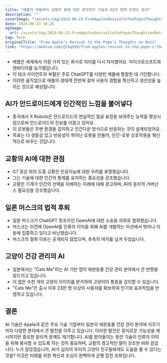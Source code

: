 ```yaml
---
title: "애플의 부활부터 교황의 봇에 대한 생각까지 기술과 AI의 현재 트렌드 분석"
description: ""
coverImage: "/assets/img/2024-06-23-FromApplesRevivaltothePopesThoughtsonBots_0.png"
date: 2024-06-23 18:26
ogImage: 
  url: /assets/img/2024-06-23-FromApplesRevivaltothePopesThoughtsonBots_0.png
tag: Tech
originalTitle: "From Apple’s Revival to the Pope’s Thoughts on Bots"
link: "https://medium.com/@lbq999/from-apples-revival-to-the-pope-s-thoughts-on-bots-b3a19e88ca63"
---
```



- 애플은 세계에서 가장 가치 있는 회사로 자리를 다시 차지했어요. 마이크로소프트와 엔비디아를 능가했답니다.
- 이 테크 자이언트의 부활은 주로 ChatGPT를 다양한 제품에 통합한 데 기인합니다.
- 이러한 움직임으로 애플의 생태계 전반에 걸쳐 사용자 경험을 혁신하고 생산성을 높이는 것으로 예상됩니다.

## AI가 안드로이드에게 인간적인 느낌을 불어넣다

- 중국에서 X Robots은 안드로이드의 현실적인 얼굴 표정을 보여주는 능력을 향상시킴으로써 안드로이드의 진보를 이끌고 있어요.
- 이 로봇들은 주변 환경을 감지하고 인간다운 방식으로 반응하는 것이 설계되었어요.
- 목표는 더 생동감 있고 반응성이 뛰어난 로봇을 만들어, 인간-로봇 상호작용을 혁신적으로 바꾸는 것입니다.

## 교황의 AI에 대한 관점

<div class="content-ad"></div>

- G7 정상 회의 도중 교황은 인공지능에 대한 우려를 표명했습니다.
- 그는 기술에 대한 인간의 통제를 유지하는 중요성을 강조했습니다.
- 교황은 기계가 인간의 선택을 지배하는 미래에 대해 경고하며, AI의 윤리적 거버넌스 필요성을 강조했습니다.

## 일론 머스크의 법적 후퇴

- 일론 머스크가 ChatGPT 창조자인 OpenAI에 대한 소송을 의외로 철회했습니다.
- 머스크는 이전에 OpenAI를 인류의 이익을 위해 AI를 개발하는 미션에서 벗어나 이윤에 집중하고 있다고 비난했습니다.
- 머스크의 철회 이유는 공개되지 않았으며, 추측의 여지를 남겨 두었습니다.

## 고양이 건강 관리의 AI

<div class="content-ad"></div>

- 일본에서는 "Cats Me"라는 AI 기반 앱이 애완동물 건강 관리 분야에서 큰 반향을 일으키고 있습니다.
- 이 앱은 수천 개의 고양이 이미지를 분석하여 고양이의 통증을 감지할 수 있습니다.
- "Cats Me"은 출시 이후 23만 명 이상의 사용자를 확보하여 인기와 효과적임을 반영하고 있습니다.

## 결론

AI 기술은 Apple과 같은 주요 기술 기업부터 일본의 애완동물 건강 관리 분야에 이르기까지 다양한 분야에서 큰 발전을 이루고 있습니다. 이러한 발전은 흥미로운 가능성을 제시하지만 중요한 윤리적 문제도 제기합니다. AI를 받아들이는 동안 기술이 인류의 이익을 위해 봉사할 수 있도록 하는 것이 중요하며, 교황의 경고적인 말이 강조한 바와 같습니다. 누가 알았겠습니까, AI가 심지어 우리의 고양이 친구들에게도 도움을 줄 수 있다는 것을? 이것은 미래를 위한 혁신과 조심이 완벽하게 균형 잡힌 조화입니다.